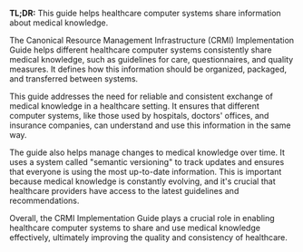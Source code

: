 **TL;DR:** This guide helps healthcare computer systems share information about medical knowledge.

The Canonical Resource Management Infrastructure (CRMI) Implementation Guide helps different healthcare computer systems consistently share medical knowledge, such as guidelines for care, questionnaires, and quality measures. It defines how this information should be organized, packaged, and transferred between systems.

This guide addresses the need for reliable and consistent exchange of medical knowledge in a healthcare setting. It ensures that different computer systems, like those used by hospitals, doctors' offices, and insurance companies, can understand and use this information in the same way.

The guide also helps manage changes to medical knowledge over time. It uses a system called "semantic versioning" to track updates and ensures that everyone is using the most up-to-date information. This is important because medical knowledge is constantly evolving, and it's crucial that healthcare providers have access to the latest guidelines and recommendations.

Overall, the CRMI Implementation Guide plays a crucial role in enabling healthcare computer systems to share and use medical knowledge effectively, ultimately improving the quality and consistency of healthcare. 
